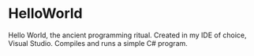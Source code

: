 # HelloWorld
Hello World, the ancient programming ritual. Created in my IDE of choice, Visual Studio. Compiles and runs a simple C# program.
